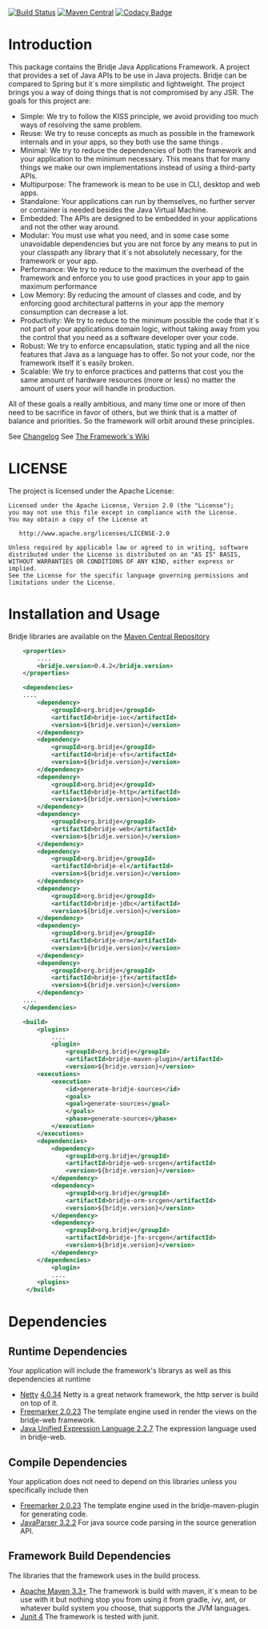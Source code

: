 [![Build Status](https://travis-ci.org/bridje/bridje-framework.svg?branch=master)](https://travis-ci.org/bridje/bridje-framework)
[![Maven Central](https://maven-badges.herokuapp.com/maven-central/org.bridje/bridje-parent/badge.svg)](https://maven-badges.herokuapp.com/maven-central/org.bridje/bridje-parent)
[![Codacy Badge](https://api.codacy.com/project/badge/grade/096fce438e94496185cbb855c0e16b67)](https://www.codacy.com/app/gilberto-vento/bridje-framework)

Introduction
============

This package contains the Bridje Java Applications Framework. A project that provides a set of Java APIs to be use in Java projects. Bridje can be compared to Spring but it´s more simplistic and lightweight. The project brings you a way of doing things that is not compromised by any JSR. The goals for this project are:

- Simple: We try to follow the KISS principle, we avoid providing too much ways of resolving the same problem. 
- Reuse: We try to reuse concepts as much as possible in the framework internals and in your apps, so they both use the same things .
- Minimal: We try to reduce the dependencies of both the framework and your application to the minimum necessary. This means that for many things we make our own implementations instead of using a third-party APIs. 
- Multipurpose: The framework is mean to be use in CLI, desktop and web apps. 
- Standalone: Your applications can run by themselves, no further server or container is needed besides the Java Virtual Machine. 
- Embedded: The APIs are designed to be embedded in your applications and not the other way around.
- Modular: You must use what you need, and in some case some unavoidable dependencies but you are not force by any means to put in your classpath any library that it´s not absolutely necessary, for the framework or your app. 
- Performance: We try to reduce to the maximum the overhead of the framework and enforce you to use good practices in your app to gain maximum performance 
- Low Memory: By reducing the amount of classes and code, and by enforcing good architectural patterns in your app the memory consumption can decrease a lot. 
- Productivity: We try to reduce to the minimum possible the code that it´s not part of your applications domain logic, without taking away from you the control that you need as a software developer over your code. 
- Robust: We try to enforce encapsulation, static typing and all the nice features that Java as a language has to offer. So not your code, nor the framework itself it´s easily broken. 
- Scalable: We try to enforce practices and patterns that cost you the same amount of hardware resources (more or less) no matter the amount of users your will handle in production.
 
All of these goals a really ambitious, and many time one or more of then need to be sacrifice in favor of others, but we think that is a matter of balance and priorities. So the framework will orbit around these principles.

See [Changelog](https://github.com/bridje/bridje-framework/blob/master/CHANGELOG.md)
See [The Framework´s Wiki](https://github.com/bridje/bridje-framework/wiki)

LICENSE
=================

The project is licensed under the Apache License:

    Licensed under the Apache License, Version 2.0 (the "License");
    you may not use this file except in compliance with the License.
    You may obtain a copy of the License at

       http://www.apache.org/licenses/LICENSE-2.0

    Unless required by applicable law or agreed to in writing, software
    distributed under the License is distributed on an "AS IS" BASIS,
    WITHOUT WARRANTIES OR CONDITIONS OF ANY KIND, either express or implied.
    See the License for the specific language governing permissions and
    limitations under the License.

Installation and Usage
======================

Bridje libraries are available on the [Maven Central Repository](https://maven-badges.herokuapp.com/maven-central/org.bridje/bridje-parent)

```xml
    <properties>
        ....
        <bridje.version>0.4.2</bridje.version>
    </properties>

    <dependencies>
	....
        <dependency>
            <groupId>org.bridje</groupId>
            <artifactId>bridje-ioc</artifactId>
            <version>${bridje.version}</version>
        </dependency>
        <dependency>
            <groupId>org.bridje</groupId>
            <artifactId>bridje-vfs</artifactId>
            <version>${bridje.version}</version>
        </dependency>
        <dependency>
            <groupId>org.bridje</groupId>
            <artifactId>bridje-http</artifactId>
            <version>${bridje.version}</version>
        </dependency>
        <dependency>
            <groupId>org.bridje</groupId>
            <artifactId>bridje-web</artifactId>
            <version>${bridje.version}</version>
        </dependency>
        <dependency>
            <groupId>org.bridje</groupId>
            <artifactId>bridje-el</artifactId>
            <version>${bridje.version}</version>
        </dependency>
        <dependency>
            <groupId>org.bridje</groupId>
            <artifactId>bridje-jdbc</artifactId>
            <version>${bridje.version}</version>
        </dependency>
        <dependency>
            <groupId>org.bridje</groupId>
            <artifactId>bridje-orm</artifactId>
            <version>${bridje.version}</version>
        </dependency>
        <dependency>
            <groupId>org.bridje</groupId>
            <artifactId>bridje-jfx</artifactId>
            <version>${bridje.version}</version>
        </dependency>
	....
    </dependencies>

    <build>
        <plugins>
            ....
            <plugin>
                <groupId>org.bridje</groupId>
                <artifactId>bridje-maven-plugin</artifactId>
                <version>${bridje.version}</version>
		<executions>
			<execution>
			    <id>generate-bridje-sources</id>
			    <goals>
				<goal>generate-sources</goal>
			    </goals>
			    <phase>generate-sources</phase>
			</execution>
		</executions>
		<dependencies>
			<dependency>
			    <groupId>org.bridje</groupId>
			    <artifactId>bridje-web-srcgen</artifactId>
			    <version>${bridje.version}</version>
			</dependency>
			<dependency>
			    <groupId>org.bridje</groupId>
			    <artifactId>bridje-orm-srcgen</artifactId>
			    <version>${bridje.version}</version>
			</dependency>
			<dependency>
			    <groupId>org.bridje</groupId>
			    <artifactId>bridje-jfx-srcgen</artifactId>
			    <version>${bridje.version}</version>
			</dependency>
		</dependencies>
            <plugin>
            ....
        <plugins>
     </build>
```

Dependencies
============

## Runtime Dependencies 

Your application will include the framework's librarys as well as this dependencies at runtime

 * [Netty](http://netty.io/) [4.0.34](http://netty.io/wiki/user-guide-for-4.x.html) Netty is a great network framework, the http server is build on top of it.
 * [Freemarker 2.0.23](http://freemarker.org/) The template engine used in render the views on the bridje-web framework.
 * [Java Unified Expression Language 2.2.7](http://juel.sourceforge.net/) The expression language used in bridje-web.

## Compile Dependencies 

Your application does not need to depend on this libraries unless you specifically include then

 * [Freemarker 2.0.23](http://freemarker.org/) The template engine used in the bridje-maven-plugin for generating code.
 * [JavaParser 3.2.2](http://javaparser.org/) For java source code parsing in the source generation API.

## Framework Build Dependencies

The libraries that the framework uses in the build process.

 * [Apache Maven 3.3+](https://maven.apache.org/) The framework is build with maven, it´s mean to be use with it but nothing stop you from using it from gradle, ivy, ant, or whatever build system you choose, that supports the JVM languages.
 * [Junit 4](http://junit.org/junit4/) The framework is tested with junit.
